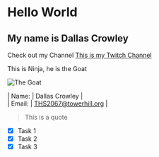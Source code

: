 # Hello World

## My name is Dallas Crowley

Check out my Channel [This is my Twitch Channel](https://www.twitch.tv/dallas_crowley/)

<p> This is Ninja, he is the Goat </p>

![The Goat](https://cdn.mos.cms.futurecdn.net/skSeuTtFrBgvc9BWyu2XMN-320-80.jpg)

| Name: | Dallas Crowley |  
| Email: | THS2067@towerhill.org |

<!-- Blockquote -->
> This is a quote

<!-- Task List -->
* [x] Task 1
* [x] Task 2
* [x] Task 3
